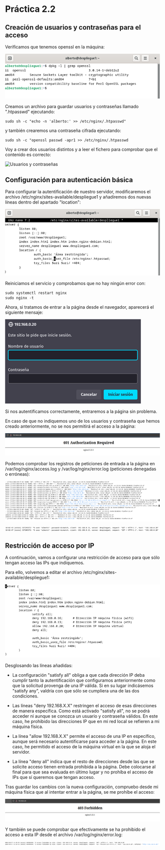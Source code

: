 # Práctica 2.2 

## Creación de usuarios y contraseñas para el acceso

Verificamos que tenemos openssl en la máquina:

![Comprobacion SSL](./images/00comprobacion_openssl.png)

Creamos un archivo para guardar usuarios y contraseñas llamado ".htpasswd" ejecutando:

```console
sudo sh -c "echo -n 'alberto:' >> /etc/nginx/.htpasswd"
```

y también crearemos una contraseña cifrada ejecutando:

```console
sudo sh -c "openssl passwd -apr1 >> /etc/nginx/.htpasswd
```

Voy a crear dos usuarios distintos y a leer el fichero para comprobar que el contenido es correcto:

![Usuarios y contraseñas](./images/01usuarios_contraseñas.png)


## Configuración para autenticación básica

Para configurar la autentificación de nuestro servidor, modificaremos el archivo 
/etc/nginx/sites-available/despliegue1 y añadiremos dos nuevas líneas dentro del 
apartado "location":

![Configuración despliegue1](./images/02conf_despliegue1.png)

Reiniciamos el servicio y comprobamos que no hay ningún error con:
```console
sudo systemctl restart nginx
sudo nginx -t
```

Ahora, si tratamos de entrar a la página desde el navegador, aparecerá el 
siguiente mensaje:

![Petición de autentificación](./images/03solicitud_auth.png)

Si nos autentificamos correctamente, entraremos a la página sin problema.

En caso de que no indiquemos uno de los usuarios y contraseña que hemos creado 
anteriormente, no se nos permitirá el acceso a la página:

![Error 401](./images/04auth_requerida.png)

Podemos comprobar los registros de peticiones de entrada a la página en 
/var/log/nginx/access.log y /var/log/nginx/error.log (peticiones denegadas o 
erróneas):

![Access log](./images/05access_log.png)

![Error log](./images/06error_log.png)


## Restricción de acceso por IP

A continuación, vamos a configurar una restricción de acceso para que sólo tengan 
acceso las IPs que indiquemos.

Para ello, volvemos a editar el archivo /etc/nginx/sites-available/despliegue1:

![Restricción IPs](./images/07restriccion_ip.png)

Desglosando las líneas añadidas:

- La configuración "satisfy all" obliga a que cada dirección IP deba cumplir tanto 
la autentificación que configuramos anteriormente como que la solicitud provenga de 
una IP válida. Si en su lugar indicásemos "satisfy any", valdría con que sólo se 
cumpliera una de las dos condiciones.

- Las líneas "deny 192.168.X.X" restringen el acceso de esas direcciones de manera 
específica. Como está activado "satisfy all", no se podrá acceder ni aunque se conozca 
un usuario y contraseña válidos. En este caso, he prohibido las direcciones IP que en 
mi red local se refieren a mi máquina física.

- La línea "allow 192.168.X.X" permite el acceso de una IP en específico, 
aunque será necesario autentificarse para acceder a la página. En este caso, he permitido 
el acceso de la máquina virtual en la que se aloja el servidor.

- La línea "deny all" indica que el resto de direcciones desde las que se solicite 
acceso tienen entrada prohibida a la página. Debe colocarse al final para que sea 
evaluada en último lugar y no prohíba el acceso de IPs que sí queremos que tengan acceso.


Tras guardar los cambios con la nueva configuración, compruebo desde mi máquina física 
que al intentar entrar a la página, se me prohíbe el acceso:

![403 Forbidden](./images/08forbidden.png)

Y también se puede comprobar que efectivamente se ha prohibido el acceso a esta IP 
desde el archivo /var/log/nginx/error.log:

![Error.log prohibición de acceso](./images/09error_log_forbidden.png)
